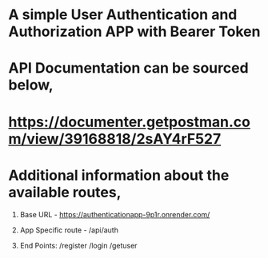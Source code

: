 # A simple User Authentication and Authorization APP with Bearer Token

# API Documentation can be sourced below,

# https://documenter.getpostman.com/view/39168818/2sAY4rF527

# Additional information about the available routes,

1. Base URL - https://authenticationapp-9p1r.onrender.com/

2. App Specific route - /api/auth

3. End Points:
   /register
   /login
   /getuser

